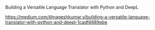 Building a Versatile Language Translator with Python and DeepL

https://medium.com/@nageshkumar.y/building-a-versatile-language-translator-with-python-and-deepl-1cadf4689ebe

